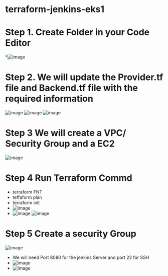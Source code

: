 # terraform-jenkins-eks1

# Step 1. Create Folder in your Code Editor
*![image](https://github.com/rogerbarrow/terraform-jenkins-eks1/assets/46138186/1f13528c-5cd3-467c-8e86-cb555b98e02c)
# Step 2. We will update the Provider.tf file and Backend.tf file with the required information
![image](https://github.com/rogerbarrow/terraform-jenkins-eks1/assets/46138186/bdbec8bc-25a9-4763-b91e-0aee41a4878e)
![image](https://github.com/rogerbarrow/terraform-jenkins-eks1/assets/46138186/cbccc8b5-2bc2-4b65-9d03-e2da186993a9)
![image](https://github.com/rogerbarrow/terraform-jenkins-eks1/assets/46138186/852bdd48-5484-43c5-8723-f147b0807f31)
# Step 3 We will create a VPC/ Security Group and a EC2
![image](https://github.com/rogerbarrow/terraform-jenkins-eks1/assets/46138186/2e1258b8-2784-4658-9150-5a86feea571e)
# Step 4 Run Terraform Commd
* terraform FNT
* teffaform plan
* terraform init
* ![image](https://github.com/rogerbarrow/terraform-jenkins-eks1/assets/46138186/691fae73-cde9-49ca-be42-548ea200f00b)
* ![image](https://github.com/rogerbarrow/terraform-jenkins-eks1/assets/46138186/aa1cd97b-472d-4770-b7eb-b14c386e2f6a)
  ![image](https://github.com/rogerbarrow/terraform-jenkins-eks1/assets/46138186/27e36a0d-0489-4f00-9bc8-8065d2954f5b)
# Step 5 Create a security Group
![image](https://github.com/rogerbarrow/terraform-jenkins-eks1/assets/46138186/c944afb5-fb47-4109-840f-751ba77a6571)
 * We will need Port 8080 for the jenkins Server and port 22 for SSH
 * ![image](https://github.com/rogerbarrow/terraform-jenkins-eks1/assets/46138186/f833c59b-9be4-48bc-a3ab-b0f7c3077ad2)
 * ![image](https://github.com/rogerbarrow/terraform-jenkins-eks1/assets/46138186/cbdbbbea-d8b0-426a-9a8a-d78f10d916bd)


